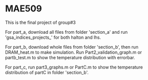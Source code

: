 # MAE509

This is the final project of group#3


For part_a, download all files from folder 'section_a' and run 'gsa_indices_projects_' for both halton and lhs. 

For part_b, download whole files from folder 'section_b', then run DRAM_heat.m to make simulation. Run Part2_validation_graph.m or partb_test.m to show the temperature distribution with errorbar.

For part_c, run part3_graphs.m or PartC.m to show the temperature distribution of partC in folder 'section_b'.
